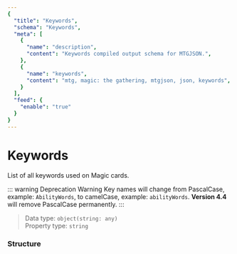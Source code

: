 ```yaml
---
{
  "title": "Keywords",
  "schema": "Keywords",
  "meta": [
    {
      "name": "description",
      "content": "Keywords compiled output schema for MTGJSON.",
    },
    {
      "name": "keywords",
      "content": "mtg, magic: the gathering, mtgjson, json, keywords",
    }
  ],
  "feed": {
    "enable": "true"
  }
}
---
```


# Keywords

List of all keywords used on Magic cards.

::: warning Deprecation Warning
Key names will change from PascalCase, example: `AbilityWords`, to camelCase, example: `abilityWords`. **Version 4.4** will remove PascalCase permanently.
:::

> Data type: `object(string: any)`  
> Property type: `string`  

### Structure

<GenerateTable/>
